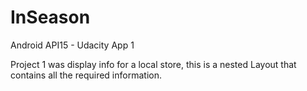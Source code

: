 # InSeason
Android API15 - Udacity App 1

Project 1 was display info for a local store, this is a nested Layout that contains all the required information.
